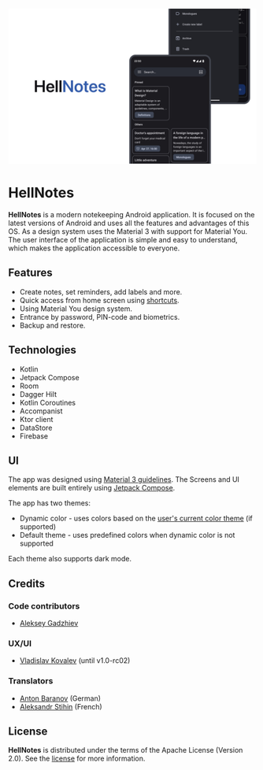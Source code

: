 ![HellNotes](docs/splash.jpg "HellNotes")

# HellNotes

**HellNotes** is a modern notekeeping Android application. It is focused on the latest versions of Android and uses all the features and advantages of this OS. As a design system uses the Material 3 with support for Material You. The user interface of the application is simple and easy to understand, which makes the application accessible to everyone.

## Features

- Create notes, set reminders, add labels and more.
- Quick access from home screen using [shortcuts](https://developer.android.com/develop/ui/views/launch/shortcuts).
- Using Material You design system.
- Entrance by password, PIN-code and biometrics.
- Backup and restore.

## Technologies

- Kotlin
- Jetpack Compose
- Room
- Dagger Hilt
- Kotlin Coroutines
- Accompanist
- Ktor client
- DataStore
- Firebase

## UI

The app was designed using [Material 3 guidelines](https://m3.material.io/). The Screens and UI elements are built entirely using [Jetpack Compose](https://developer.android.com/jetpack/compose). 

The app has two themes: 

- Dynamic color - uses colors based on the [user's current color theme](https://material.io/blog/announcing-material-you) (if supported)
- Default theme - uses predefined colors when dynamic color is not supported

Each theme also supports dark mode. 

## Credits

### Code contributors 
- [Aleksey Gadzhiev](https://github.com/HellGuy39)

### UX/UI
- [Vladislav Kovalev](https://github.com/macmarsalaa) (until v1.0-rc02)

### Translators
- [Anton Baranov](https://github.com/antnbaranov) (German)
- [Aleksandr Stihin](https://github.com/StAl15) (French)

## License

**HellNotes** is distributed under the terms of the Apache License (Version 2.0). See the
[license](LICENSE) for more information.
